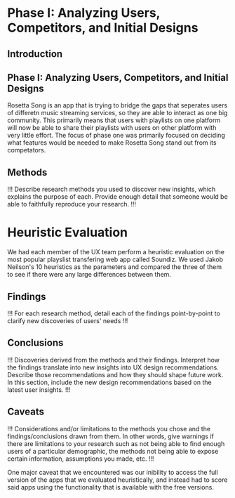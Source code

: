 # Phase I: Analyzing Users, Competitors, and Initial Designs

## Introduction
## Phase I: Analyzing Users, Competitors, and Initial Designs
Rosetta Song is an app that is trying to bridge the gaps that seperates users of differetn music streaming services, so they are able to interact as one big community.  This primarily means that users with playlists on one platform will now be able to share their playlists with users on other platform with very little effort.  The focus of phase one was primarily focused on deciding what features would be needed to make Rosetta Song stand out from its competators.

## Methods

!!! Describe research methods you used to discover new insights, which explains the purpose of each. Provide enough detail that someone would be able to faithfully reproduce your research. !!!

# Heuristic Evaluation
We had each member of the UX team perform a heuristic evaluation on the most popular playslist transfering web app called Soundiz.  We used Jakob Neilson's 10 heuristics as the parameters and compared the three of them to see if there were any large differences between them.



## Findings

!!! For each research method, detail each of the findings point-by-point to clarify new discoveries of users' needs !!!

## Conclusions

!!! Discoveries derived from the methods and their findings. Interpret how the findings translate into new insights into UX design recommendations. Describe those recommendations and how they should shape future work. In this section, include the new design recommendations based on the latest user insights. !!!

## Caveats

!!! Considerations and/or limitations to the methods you chose and the findings/conclusions drawn from them. In other words, give warnings if there are limitations to your research such as not being able to find enough users of a particular demographic, the methods not being able to expose certain information, assumptions you made, etc. !!!

One major caveat that we encountered was our inibility to access the full version of the apps that we evaluated heuristically, and instead had to score said apps using the functionality that is available with the free versions.
